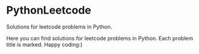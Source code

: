 # PythonLeetcode

Solutions for leetcode problems in Python.

Here you can find solutions for leetcode problems in Python. Each problem title is marked. Happy coding:)
